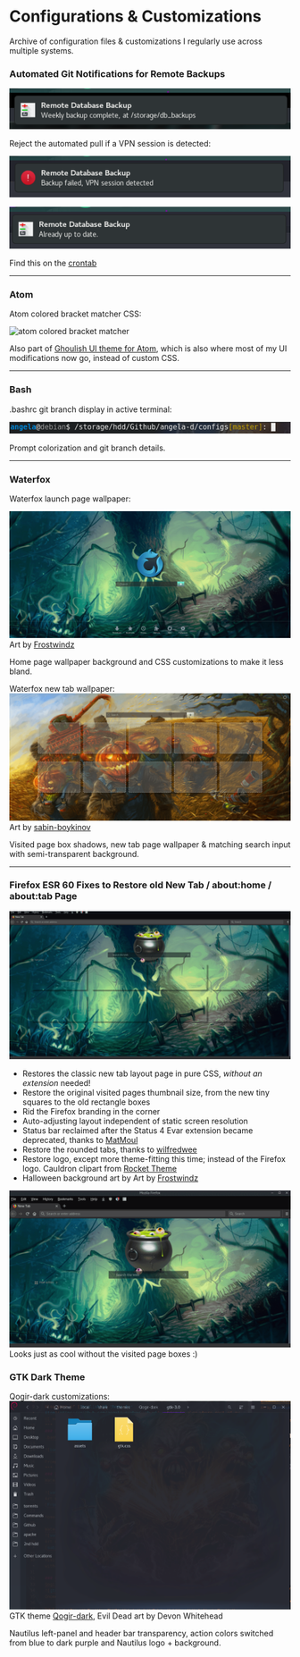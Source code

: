 # Configurations &amp; Customizations
Archive of configuration files &amp; customizations I regularly use across multiple systems.

### Automated Git Notifications for Remote Backups

![git output](img/git-output.png)

Reject the automated pull if a VPN session is detected:

![git output](img/git-fail.png)

![git output](img/git-up-to-date.png)

Find this on the [crontab](blob/master/sysadmin/crons)

***

### Atom
Atom colored bracket matcher CSS:

![atom colored bracket matcher](img/atom-tab-highlighting.png)

Also part of [Ghoulish UI theme for Atom](https://github.com/angela-d/ghoulish-ui), which is also where most of my UI modifications now go, instead of custom CSS.
***
### Bash
.bashrc git branch display in active terminal:

![bashrc git branch](img/bashrc.png)

Prompt colorization and git branch details.
***
### Waterfox
Waterfox launch page wallpaper:

![waterfox launch page](img/waterfox.png)
Art by [Frostwindz](https://frostwindz.deviantart.com/art/Halloween-2014-489048562)

Home page wallpaper background and CSS customizations to make it less bland.

Waterfox new tab wallpaper:
![waterfox new tab wallpaper](img/waterfox-tabs.png)
Art by [sabin-boykinov](https://www.deviantart.com/art/Halloween-harvest-335274322)

Visited page box shadows, new tab page wallpaper &amp; matching search input with semi-transparent background.

***
### Firefox ESR 60 Fixes to Restore old New Tab / about:home / about:tab Page
![firefox 60 fixes with ](img/firefox-60-fixes-tabs.png)
- Restores the classic new tab layout page in pure CSS, *without an extension* needed!
- Restore the original visited pages thumbnail size, from the new tiny squares to the old rectangle boxes
- Rid the Firefox branding in the corner
- Auto-adjusting layout independent of static screen resolution
- Status bar reclaimed after the Status 4 Evar extension became deprecated, thanks to [MatMoul](https://github.com/MatMoul/firefox-gui-chrome-css)
- Restore the rounded tabs, thanks to [wilfredwee](https://github.com/wilfredwee/photon-australis)
- Restore logo, except more theme-fitting this time; instead of the Firefox logo. Cauldron clipart from [Rocket Theme](http://www.rockettheme.com/)
- Halloween background art by Art by [Frostwindz](https://frostwindz.deviantart.com/art/Halloween-2014-489048562)

![firefox 60 fixes without visited pages](img/firefox-60-fixes.png)
Looks just as cool without the visited page boxes :)

### GTK Dark Theme
Qogir-dark customizations:
![gtk dark theme](img/qogir-nautilus.png)
GTK theme [Qogir-dark](https://github.com/vinceliuice/Qogir-theme), Evil Dead art by Devon Whitehead

Nautilus left-panel and header bar transparency, action colors switched from blue to dark purple and Nautilus logo + background.
